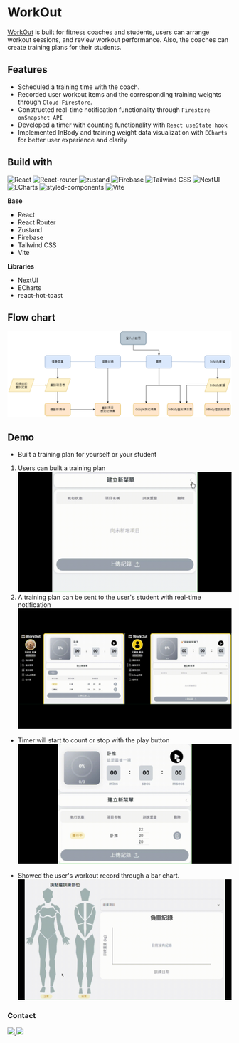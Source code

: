 # WorkOut

[WorkOut](https://workout-24371.web.app/) is built for fitness coaches and students, users can arrange workout sessions, and review workout performance. Also, the coaches can create training plans for their students.

## Features

-   Scheduled a training time with the coach.
-   Recorded user workout items and the corresponding training weights through `Cloud Firestore`.
-   Constructed real-time notification functionality through `Firestore onSnapshot API`
-   Developed a timer with counting functionality with `React useState hook`
-   Implemented InBody and training weight data visualization with `ECharts` for better user experience and clarity

## Build with

![React](https://img.shields.io/badge/React-61DAFB.svg?style=for-the-badge&logo=React&logoColor=black) ![React-router](https://img.shields.io/badge/React%20Router-CA4245.svg?style=for-the-badge&logo=React-Router&logoColor=white) ![zustand](https://img.shields.io/badge/zustand-%2320232a.svg?style=for-the-badge&logo=react&logoColor=%2361DAFB) ![Firebase](https://img.shields.io/badge/Firebase-FFCA28.svg?style=for-the-badge&logo=Firebase&logoColor=black) ![Tailwind CSS](https://img.shields.io/badge/Tailwind%20CSS-06B6D4.svg?style=for-the-badge&logo=Tailwind-CSS&logoColor=white) ![NextUI](https://img.shields.io/badge/NextUI-000000.svg?style=for-the-badge&logo=NextUI&logoColor=white) ![ECharts](https://img.shields.io/badge/Apache%20ECharts-AA344D.svg?style=for-the-badge&logo=Apache-ECharts&logoColor=white) ![styled-components](https://img.shields.io/badge/styledcomponents-DB7093.svg?style=for-the-badge&logo=styled-components&logoColor=white) ![Vite](https://img.shields.io/badge/Vite-646CFF.svg?style=for-the-badge&logo=Vite&logoColor=white)

**Base**

-   React
-   React Router
-   Zustand
-   Firebase
-   Tailwind CSS
-   Vite

**Libraries**

-   NextUI
-   ECharts
-   react-hot-toast

## Flow chart

![flow chart](./src/assets/flowchart.drawio.png)

## Demo

-   Built a training plan for yourself or your student

1. Users can built a training plan
   ![menu](./src/assets/settingMenu.gif)
2. A training plan can be sent to the user's student with real-time notification
   ![sent](./src/assets/sendingMenu.gif)

-   Timer will start to count or stop with the play button
    ![timer](./src/assets/timer.gif)

-   Showed the user's workout record through a bar chart.
    ![chart](./src/assets/review.gif)

### Contact

  <a href="https://www.linkedin.com/in/pei-ju-hsu2023/" text-decoration="none">
    <img src="https://img.shields.io/badge/LinkedIn-0077B5?style=for-the-badge&logo=linkedin&logoColor=white" />
  </a>
  <a href="mailto:peijuhsu1993@gmail.com">
    <img src="https://img.shields.io/badge/Gmail-D14836?style=for-the-badge&logo=gmail&logoColor=white" />
  </a>
